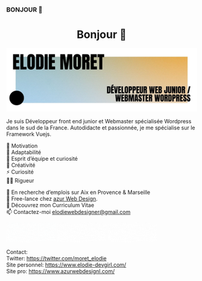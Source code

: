 ### BONJOUR 👋 <h1 align="center">Bonjour 👋</h1>

![Cover](https://github.com/elodiew/elodiew/blob/main/img/Elodie.jpg)

Je suis Développeur front end junior et Webmaster spécialisée Wordpress dans le sud de la France. Autodidacte et passionnée, je me spécialise sur le Framework Vuejs. 

💖 Motivation <br/>
🌟 Adaptabilité <br/>
🍏 Esprit d’équipe et curiosité <br/>
🙌 Créativité <br/>
⚡ Curiosité <br/>
✍🏻 Rigueur <br/>

💼 En recherche d’emplois sur Aix en Provence & Marseille <br/>
🚀 Free-lance chez [azur Web Design](https://www.azurwebdesign.com/). <br/>
🔖 Découvrez mon Curriculum Vitae <br/>
📫 Contactez-moi elodiewebdesigner@gmail.com <br/>

<a title="Portfolio, elodie Moret" href="https://www.elodie-devgirl.com/"><img alt="My portfolio, elodie Moret" src="https://github.com/elodiew/elodiew/blob/main/img/portfolio.gif" width="130" /></a> <a title="Azur Web Design Pro" href="https://www.azurwebdesign.com/"><img alt="Azur Web Design Pro" src="https://github.com/elodiew/elodiew/blob/main/img/pro.gif" width="130" /></a> <a title="Twitter Profile" href="https://twitter.com/moret_elodie"><img alt="MY Twitter Profile" src="https://github.com/elodiew/elodiew/blob/main/img/twitter.gif" width="130" /></a>

Contact:<br/>
Twitter: https://twitter.com/moret_elodie <br/>
Site personnel: https://www.elodie-devgirl.com/ <br/>
Site pro: https://www.azurwebdesignl.com/ <br/>


